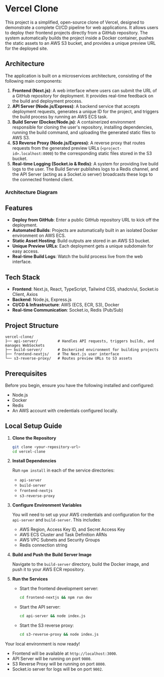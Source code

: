 # Vercel Clone

This project is a simplified, open-source clone of Vercel, designed to demonstrate a complete CI/CD pipeline for web applications. It allows users to deploy their frontend projects directly from a GitHub repository. The system automatically builds the project inside a Docker container, pushes the static assets to an AWS S3 bucket, and provides a unique preview URL for the deployed site.

## Architecture

The application is built on a microservices architecture, consisting of the following main components:

1.  **Frontend (Next.js)**: A web interface where users can submit the URL of a GitHub repository for deployment. It provides real-time feedback on the build and deployment process.
2.  **API Server (Node.js/Express)**: A backend service that accepts deployment requests, generates a unique ID for the project, and triggers the build process by running an AWS ECS task.
3.  **Build Server (Docker/Node.js)**: A containerized environment responsible for cloning the user's repository, installing dependencies, running the build command, and uploading the generated static files to AWS S3.
4.  **S3 Reverse Proxy (Node.js/Express)**: A reverse proxy that routes requests from the generated preview URLs (`<project-id>.localhost:8000`) to the corresponding static files stored in the S3 bucket.
5.  **Real-time Logging (Socket.io & Redis)**: A system for providing live build logs to the user. The Build Server publishes logs to a Redis channel, and the API Server (acting as a Socket.io server) broadcasts these logs to the connected frontend client.

### Architecture Diagram



## Features

- **Deploy from GitHub**: Enter a public GitHub repository URL to kick off the deployment.
- **Automated Builds**: Projects are automatically built in an isolated Docker environment on AWS ECS.
- **Static Asset Hosting**: Build outputs are stored in an AWS S3 bucket.
- **Unique Preview URLs**: Each deployment gets a unique subdomain for easy access.
- **Real-time Build Logs**: Watch the build process live from the web interface.

## Tech Stack

- **Frontend**: Next.js, React, TypeScript, Tailwind CSS, shadcn/ui, Socket.io Client, Axios
- **Backend**: Node.js, Express.js
- **CI/CD & Infrastructure**: AWS (ECS, ECR, S3), Docker
- **Real-time Communication**: Socket.io, Redis (Pub/Sub)

## Project Structure

```
vercel-clone/
├── api-server/         # Handles API requests, triggers builds, and manages WebSockets
├── build-server/       # Dockerized environment for building projects
├── frontend-nextjs/    # The Next.js user interface
└── s3-reverse-proxy/   # Routes preview URLs to S3 assets
```

## Prerequisites

Before you begin, ensure you have the following installed and configured:

- Node.js
- Docker
- Redis
- An AWS account with credentials configured locally.

## Local Setup Guide

1.  **Clone the Repository**

    ```bash
    git clone <your-repository-url>
    cd vercel-clone
    ```

2.  **Install Dependencies**

    Run `npm install` in each of the service directories:
    - `api-server`
    - `build-server`
    - `frontend-nextjs`
    - `s3-reverse-proxy`

3.  **Configure Environment Variables**

    You will need to set up your AWS credentials and configuration for the `api-server` and `build-server`. This includes:
    - AWS Region, Access Key ID, and Secret Access Key
    - AWS ECS Cluster and Task Definition ARNs
    - AWS VPC Subnets and Security Groups
    - Redis connection string

4.  **Build and Push the Build Server Image**

    Navigate to the `build-server` directory, build the Docker image, and push it to your AWS ECR repository.

5.  **Run the Services**

    - Start the frontend development server:
      ```bash
      cd frontend-nextjs && npm run dev
      ```
    - Start the API server:
      ```bash
      cd api-server && node index.js
      ```
    - Start the S3 reverse proxy:
      ```bash
      cd s3-reverse-proxy && node index.js
      ```

Your local environment is now ready!
- Frontend will be available at `http://localhost:3000`.
- API Server will be running on port `9000`.
- S3 Reverse Proxy will be running on port `8000`.
- Socket.io server for logs will be on port `9002`.